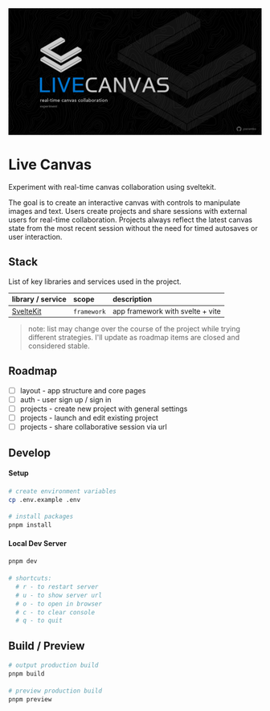 <picture>
  <source media="(prefers-color-scheme: dark)"  srcset="/static/gh-live-canvas.png">
  <source media="(prefers-color-scheme: light)" srcset="/static/gh-live-canvas.png">
  <img alt="Live Canvas: Real-Time Canvas Collaboration" src="/static/gh-live-canvas.png">
</picture>

# Live Canvas

Experiment with real-time canvas collaboration using sveltekit.

The goal is to create an interactive canvas with controls to manipulate images and text. Users create projects and share sessions with external users for real-time collaboration. Projects always reflect the latest canvas state from the most recent session without the need for timed autosaves or user interaction.

## Stack

List of key libraries and services used in the project.

| library / service                            | scope       | description                      |
| :------------------------------------------- | :---------- | :------------------------------- |
| [SvelteKit](https://github.com/sveltejs/kit) | `framework` | app framework with svelte + vite |

> note: list may change over the course of the project while trying different strategies. I'll update as roadmap items are closed and considered stable.

## Roadmap

- [ ] layout - app structure and core pages
- [ ] auth - user sign up / sign in
- [ ] projects - create new project with general settings
- [ ] projects - launch and edit existing project
- [ ] projects - share collaborative session via url

## Develop

#### Setup

```bash
# create environment variables
cp .env.example .env

# install packages
pnpm install
```

#### Local Dev Server

```bash
pnpm dev

# shortcuts:
  # r - to restart server
  # u - to show server url
  # o - to open in browser
  # c - to clear console
  # q - to quit
```

## Build / Preview

```bash
# output production build
pnpm build

# preview production build
pnpm preview
```
